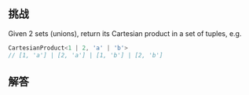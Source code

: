 ## 挑战



Given 2 sets (unions), return its Cartesian product in a set of tuples, e.g.
```ts
CartesianProduct<1 | 2, 'a' | 'b'> 
// [1, 'a'] | [2, 'a'] | [1, 'b'] | [2, 'b']
```


## 解答


